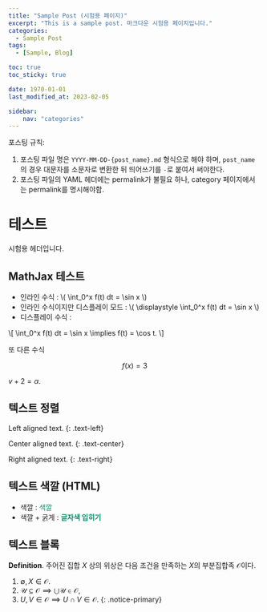 ```yaml
---
title: "Sample Post (시험용 페이지)"                                 
excerpt: "This is a sample post. 마크다운 시험용 페이지입니다."       
categories:                                                          
  - Sample Post
tags:                                                              
  - [Sample, Blog]

toc: true
toc_sticky: true

date: 1970-01-01
last_modified_at: 2023-02-05

sidebar:
    nav: "categories"
---
```


포스팅 규칙:

1. 포스팅 파일 명은 `YYYY-MM-DD-{post_name}.md` 형식으로 해야 하며, `post_name`의 경우 대문자를 소문자로 변환한 뒤 띄어쓰기를 `-`로 붙여서 써야한다. 
2. 포스팅 파일의 YAML 헤더에는 permalink가 불필요 하나, category 페이지에서는 permalink를 명시해야함. 


# 테스트

시험용 헤더입니다. 

## MathJax 테스트

- 인라인 수식 : \\( \int_0^x f(t) dt = \sin x \\)
- 인라인 수식이지만 디스플레이 모드 : \\( \displaystyle \int_0^x f(t) dt = \sin x \\)
- 디스플레이 수식 : 

\\[
    \int_0^x f(t) dt = \sin x \implies f(t) = \cos t.
    \\]

또 다른 수식

$$
f(x) = 3
$$

$v+2 = \alpha$. 

## 텍스트 정렬

Left aligned text.
{: .text-left}

Center aligned text.
{: .text-center}

Right aligned text.
{: .text-right}

## 텍스트 색깔 (HTML)

- 색깔 : <span style="color: #088A68"> 색깔 </span>
- 색깔 + 굵게 : <span style="color:#088A68"><b>글자색 입히기</b></span>

## 텍스트 블록

**Definition**. 주어진 집합 $X$ 상의 위상은 다음 조건을 만족하는 $X$의 부분집합족 $\mathcal O$이다. 
1. $\emptyset, X \in \mathcal O$.
2. $\mathscr U \subseteq \mathcal O \implies \bigcup \mathscr U \in \mathcal O$,
3. $U,V \in \mathcal O \implies U\cap V \in \mathcal O$.
{: .notice-primary}
